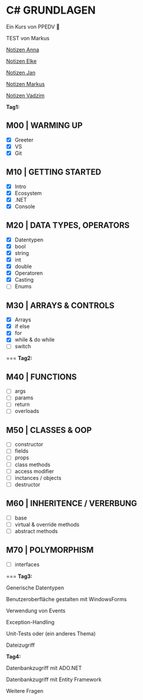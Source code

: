 # C# GRUNDLAGEN

Ein Kurs von PPEDV :rocket:

TEST von Markus

[Notizen Anna](./anna/a-notes.md)

[Notizen Elke](./elke/e-notes.md)

[Notizen Jan](./jan/j-notes.md)

[Notizen Markus](./markus/m-notes.md)

[Notizen Vadzim](./vadzim/v-notes.md)

__Tag1:__​

## M00 | WARMING UP

- [x] Greeter
- [x] VS
- [x] Git

## M10 | GETTING STARTED

- [x] Intro
- [x] Ecosystem
- [x] .NET
- [x] Console

## M20 | DATA TYPES, OPERATORS

- [x] Datentypen
- [x] bool
- [x] string
- [x] int
- [x] double
- [x] Operatoren
- [x] Casting
- [ ] Enums

## M30 | ARRAYS & CONTROLS

- [x] Arrays
- [x] if else
- [x] for
- [x] while & do while
- [ ] switch

===
**Tag2:**​

## M40 | FUNCTIONS

- [ ] args
- [ ] params
- [ ] return
- [ ] overloads

## M50 | CLASSES & OOP

- [ ] constructor
- [ ] fields
- [ ] props
- [ ] class methods
- [ ] access modifier
- [ ] inctances / objects
- [ ] destructor

## M60 | INHERITENCE / VERERBUNG

- [ ] base
- [ ] virtual & override methods
- [ ] abstract methods

## M70 | POLYMORPHISM

- [ ] interfaces

===
**Tag3:**​

Generische Datentypen​

Benutzeroberfläche gestalten mit WindowsForms​

Verwendung von Events​

Exception-Handling​

Unit-Tests oder (ein anderes Thema)​

Dateizugriff​

**Tag4:**​

Datenbankzugriff mit ADO.NET​

Datenbankzugriff mit Entity Framework​

Weitere Fragen
